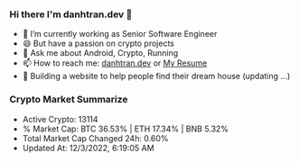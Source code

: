 ### Hi there I'm danhtran.dev 👋

- 🔭 I’m currently working as Senior Software Engineer
- 😄 But have a passion on crypto projects
- 💬 Ask me about Android, Crypto, Running 
- 📫 How to reach me: <a href="https://danhtran.dev" target="_blank">danhtran.dev</a> or <a href="Dan-Resume.pdf" target="_blank">My Resume</a>
- 🌱 Building a website to help people find their dream house (updating ...)

### Crypto Market Summarize
- Active Crypto: 13114
- % Market Cap: BTC 36.53% | ETH 17.34% | BNB 5.32%
- Total Market Cap Changed 24h: 0.60%
- Updated At: 12/3/2022, 6:19:05 AM
